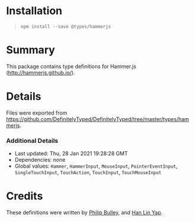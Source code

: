 # Installation
> `npm install --save @types/hammerjs`

# Summary
This package contains type definitions for Hammer.js (http://hammerjs.github.io/).

# Details
Files were exported from https://github.com/DefinitelyTyped/DefinitelyTyped/tree/master/types/hammerjs.

### Additional Details
 * Last updated: Thu, 28 Jan 2021 19:28:28 GMT
 * Dependencies: none
 * Global values: `Hammer`, `HammerInput`, `MouseInput`, `PointerEventInput`, `SingleTouchInput`, `TouchAction`, `TouchInput`, `TouchMouseInput`

# Credits
These definitions were written by [Philip Bulley](https://github.com/milkisevil), and [Han Lin Yap](https://github.com/codler).

